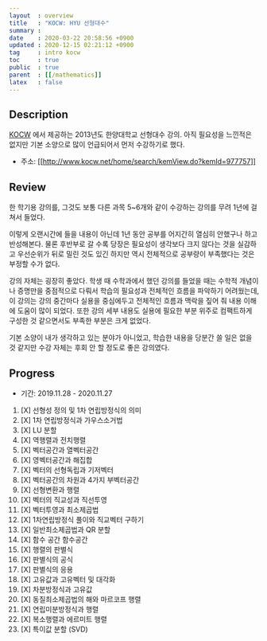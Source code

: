 ```yaml
---
layout  : overview
title   : "KOCW: HYU 선형대수"
summary : 
date    : 2020-03-22 20:58:56 +0900
updated : 2020-12-15 02:21:12 +0900
tag     : intro kocw
toc     : true
public  : true
parent  : [[/mathematics]]
latex   : false
---
```


## Description

[KOCW](http://www.kocw.net/home/index.do) 에서 제공하는 2013년도 한양대학교 선형대수 강의. 아직 필요성을 느낀적은 없지만 기본 소양으로 많이 언급되어서 먼저 수강하기로 했다.

* 주소: [[http://www.kocw.net/home/search/kemView.do?kemId=977757]]

## Review

한 학기용 강의를, 그것도 보통 다른 과목 5~6개와 같이 수강하는 강의를 무려 1년에 걸쳐서 들었다.

이렇게 오랜시간에 들을 내용이 아닌데 1년 동안 공부를 어지간히 열심히 안했구나 하고 반성해본다. 물론 후반부로 갈 수록 당장은 필요성이 생각보다 크지 않다는 것을 실감하고 우선순위가 뒤로 밀린 것도 있긴 하지만 역시 전체적으로 공부량이 부족했다는 것은 부정할 수가 없다.

강의 자체는 굉장히 좋았다. 학생 때 수학과에서 했던 강의를 들었을 때는 수학적 개념이나 증명만을 중점적으로 다뤄서 학습의 필요성과 전체적인 흐름을 파악하기 어려웠는데, 이 강의는 강의 중간마다 실용을 중심에두고 전체적인 흐름과 맥락을 짚어 줘 내용 이해에 도움이 많이 되었다. 또한 강의 세부 내용도 실용에 필요한 부분 위주로 컴팩트하게 구성한 것 같으면서도 부족한 부분은 크게 없었다.

기본 소양이 내가 생각하고 있는 분야가 아니었고, 학습한 내용을 당분간 쓸 일은 없을 것 같지만 수강 자체는 후회 안 할 정도로 좋은 강의였다.

## Progress

* 기간: 2019.11.28 - 2020.11.27

1. [X] 선형성 정의 및 1차 연립방정식의 의미
1. [X] 1차 연립방정식과 가우스소거법
1. [X] LU 분할
1. [X] 역행렬과 전치행렬
1. [X] 벡터공간과 열벡터공간
1. [X] 영벡터공간과 해집합
1. [X] 벡터의 선형독립과 기저벡터
1. [X] 벡터공간의 차원과 4가지 부벡터공간
1. [X] 선형변환과 행렬
1. [X] 벡터의 직교성과 직선투영
1. [X] 벡터투영과 최소제곱법
1. [X] 1차연립방정식 풀이와 직교벡터 구하기
1. [X] 일반최소제곱법과 QR 분할
1. [X] 함수 공간 함수공간
1. [X] 행렬의 판별식
1. [X] 판별식의 공식
1. [X] 판별식의 응용
1. [X] 고유값과 고유벡터 및 대각화
1. [X] 차분방정식과 고유값
1. [X] 동질최소제곱법의 해와 마르코프 행렬
1. [X] 연립미분방정식과 행렬
1. [X] 복소행렬과 에르미트 행렬
1. [X] 특이값 분할 (SVD)
